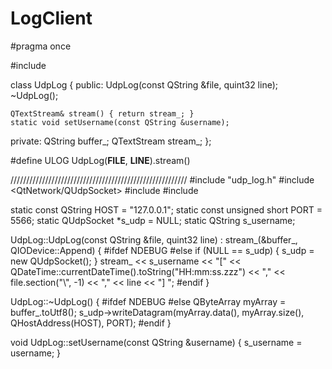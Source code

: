 # LogClient
#pragma once

#include <QTextStream>

class UdpLog
{
public:
	UdpLog(const QString &file, quint32 line);
	~UdpLog();

	QTextStream& stream() { return stream_; }
	static void setUsername(const QString &username);

private:
	QString buffer_;
	QTextStream stream_;
};

#define ULOG UdpLog(__FILE__, __LINE__).stream()

////////////////////////////////////////////////////////
#include "udp_log.h"
#include <QtNetwork/QUdpSocket>
#include <QHostInfo>
#include <QDateTime>

static const QString HOST = "127.0.0.1";
static const unsigned short PORT = 5566;
static QUdpSocket *s_udp = NULL;
static QString s_username;

UdpLog::UdpLog(const QString &file, quint32 line)
	: stream_(&buffer_, QIODevice::Append)
{
#ifdef NDEBUG
#else
	if (NULL == s_udp) {
		s_udp = new QUdpSocket();
	}
	stream_ << s_username << "[" << QDateTime::currentDateTime().toString("HH:mm:ss.zzz") << "," << file.section("\\", -1) << "," << line << "] ";
#endif
}

UdpLog::~UdpLog()
{
#ifdef NDEBUG
#else
	QByteArray myArray = buffer_.toUtf8();
	s_udp->writeDatagram(myArray.data(), myArray.size(), QHostAddress(HOST), PORT);
#endif
}

void UdpLog::setUsername(const QString &username)
{
	s_username = username;
}

